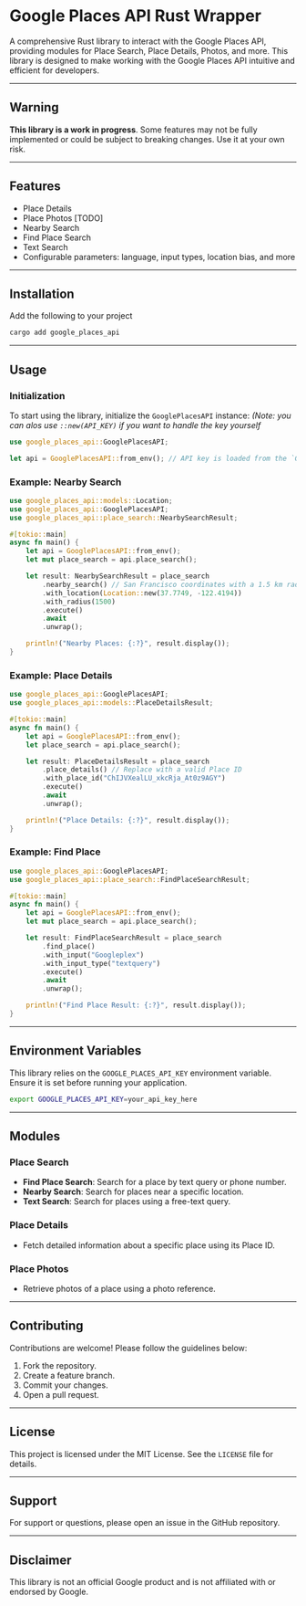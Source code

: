 # Google Places API Rust Wrapper

A comprehensive Rust library to interact with the Google Places API, providing modules for Place Search, Place Details, Photos, and more. This library is designed to make working with the Google Places API intuitive and efficient for developers.

---

## Warning

**This library is a work in progress**. Some features may not be fully implemented or could be subject to breaking changes. Use it at your own risk.

---

## Features

- Place Details
- Place Photos [TODO]
- Nearby Search
- Find Place Search
- Text Search
- Configurable parameters: language, input types, location bias, and more

---

## Installation

Add the following to your project

```bash
cargo add google_places_api
```

---

## Usage

### Initialization

To start using the library, initialize the `GooglePlacesAPI` instance:
*(Note: you can alos use `::new(API_KEY)` if you want to handle the key yourself*
```rust
use google_places_api::GooglePlacesAPI;

let api = GooglePlacesAPI::from_env(); // API key is loaded from the `GOOGLE_PLACES_API_KEY` environment variable.
```

### Example: Nearby Search

```rust
use google_places_api::models::Location;
use google_places_api::GooglePlacesAPI;
use google_places_api::place_search::NearbySearchResult;

#[tokio::main]
async fn main() {
    let api = GooglePlacesAPI::from_env();
    let mut place_search = api.place_search();

    let result: NearbySearchResult = place_search
        .nearby_search() // San Francisco coordinates with a 1.5 km radius
        .with_location(Location::new(37.7749, -122.4194))
        .with_radius(1500)
        .execute()
        .await
        .unwrap();

    println!("Nearby Places: {:?}", result.display());
}
```

### Example: Place Details

```rust
use google_places_api::GooglePlacesAPI;
use google_places_api::models::PlaceDetailsResult;

#[tokio::main]
async fn main() {
    let api = GooglePlacesAPI::from_env();
    let place_search = api.place_search();

    let result: PlaceDetailsResult = place_search
        .place_details() // Replace with a valid Place ID
        .with_place_id("ChIJVXealLU_xkcRja_At0z9AGY")
        .execute()
        .await
        .unwrap();

    println!("Place Details: {:?}", result.display());
}
```

### Example: Find Place

```rust
use google_places_api::GooglePlacesAPI;
use google_places_api::place_search::FindPlaceSearchResult;

#[tokio::main]
async fn main() {
    let api = GooglePlacesAPI::from_env();
    let mut place_search = api.place_search();

    let result: FindPlaceSearchResult = place_search
        .find_place()
        .with_input("Googleplex")
        .with_input_type("textquery")
        .execute()
        .await
        .unwrap();

    println!("Find Place Result: {:?}", result.display());
}
```



---

## Environment Variables

This library relies on the `GOOGLE_PLACES_API_KEY` environment variable. Ensure it is set before running your application.

```bash
export GOOGLE_PLACES_API_KEY=your_api_key_here
```

---

## Modules

### Place Search
- **Find Place Search**: Search for a place by text query or phone number.
- **Nearby Search**: Search for places near a specific location.
- **Text Search**: Search for places using a free-text query.

### Place Details
- Fetch detailed information about a specific place using its Place ID.

### Place Photos
- Retrieve photos of a place using a photo reference.

---

## Contributing

Contributions are welcome! Please follow the guidelines below:

1. Fork the repository.
2. Create a feature branch.
3. Commit your changes.
4. Open a pull request.

---

## License

This project is licensed under the MIT License. See the `LICENSE` file for details.

---

## Support

For support or questions, please open an issue in the GitHub repository.

---

## Disclaimer

This library is not an official Google product and is not affiliated with or endorsed by Google.

